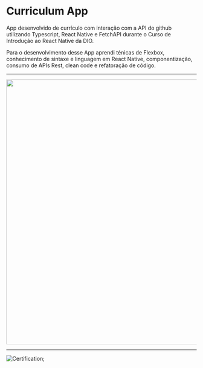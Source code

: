 # Curriculum App

App desenvolvido de currículo com interação com a API do github utilizando Typescript, React Native e FetchAPI durante o Curso de Introdução ao React Native da DIO.

Para o desenvolvimento desse App aprendi ténicas de Flexbox, conhecimento de sintaxe e linguagem em React Native, componentização, consumo de APIs Rest, clean code e refatoração de código. 

--------

<p align='center'>
  <img src='https://github.com/ASOCezar/CVApp/blob/master/src/assets/images/Screenshot_1634316804.png' height='700px'>
</p>

---------

![Certification](https://github.com/ASOCezar/CVApp/blob/master/src/assets/images/DCB7B7A5-1.png);
